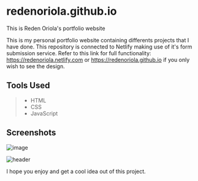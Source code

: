 # redenoriola.github.io
This is Reden Oriola's portfolio website

This is my personal portfolio website containing differents projects that I have done.
This repository is connected to Netlify making use of it's form submission service.
Refer to this link for full functionality: https://redenoriola.netlify.com or https://redenoriola.github.io if you only wish to see the design.

## Tools Used

> * HTML
> * CSS
> * JavaScript

## Screenshots

![image](https://www.dl.dropboxusercontent.com/s/xlvbum1sw51bwww/1.png)

![header](https://www.dl.dropboxusercontent.com/s/rcf5a73ss3jrnuz/2.png)

I hope you enjoy and get a cool idea out of this project.
